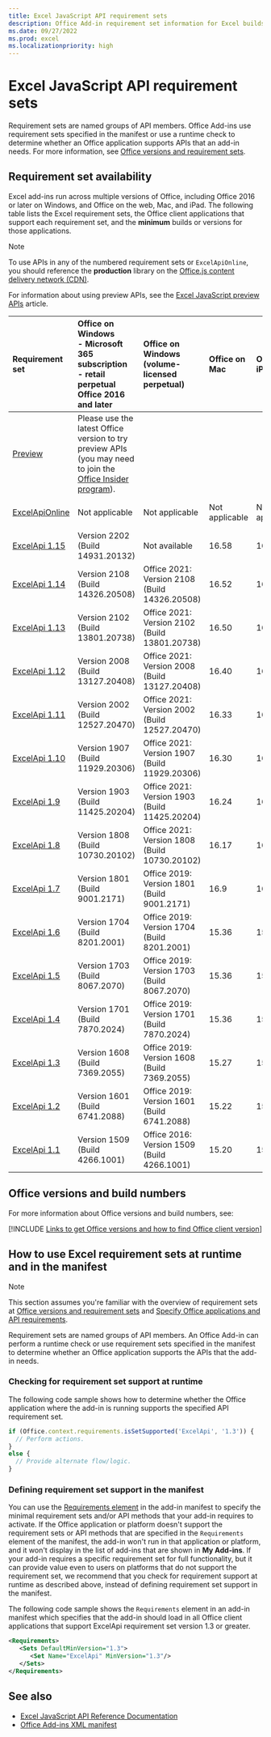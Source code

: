 ```yaml
---
title: Excel JavaScript API requirement sets
description: Office Add-in requirement set information for Excel builds.
ms.date: 09/27/2022
ms.prod: excel
ms.localizationpriority: high
---
```


# Excel JavaScript API requirement sets

Requirement sets are named groups of API members. Office Add-ins use requirement sets specified in the manifest or use a runtime check to determine whether an Office application supports APIs that an add-in needs. For more information, see [Office versions and requirement sets](/office/dev/add-ins/develop/office-versions-and-requirement-sets).

## Requirement set availability

Excel add-ins run across multiple versions of Office, including Office 2016 or later on Windows, and Office on the web, Mac, and iPad. The following table lists the Excel requirement sets, the Office client applications that support each requirement set, and the **minimum** builds or versions for those applications.

> [!NOTE]
> To use APIs in any of the numbered requirement sets or `ExcelApiOnline`, you should reference the **production** library on the [Office.js content delivery network (CDN)](https://appsforoffice.microsoft.com/lib/1/hosted/office.js).
>
> For information about using preview APIs, see the [Excel JavaScript preview APIs](excel-preview-apis.md) article.

| Requirement set | Office on Windows<br>- Microsoft 365 subscription<br>- retail perpetual Office 2016 and later | Office on Windows<br>(volume-licensed perpetual) | Office on Mac | Office on iPad | Office on the web |
|:-----|:-----|:-----|:-----|:-----|:-----|
| [Preview](excel-preview-apis.md)  | Please use the latest Office version to try preview APIs (you may need to join the [Office Insider program](https://insider.office.com)). |
| [ExcelApiOnline](excel-api-online-requirement-set.md) | Not applicable | Not applicable | Not applicable | Not applicable | Latest (see [requirement set page](excel-api-online-requirement-set.md)) |
| [ExcelApi 1.15](excel-api-1-15-requirement-set.md) | Version 2202 (Build 14931.20132) | Not available | 16.58 | 16.59 | Supported |
| [ExcelApi 1.14](excel-api-1-14-requirement-set.md) | Version 2108 (Build 14326.20508) | Office 2021: Version 2108 (Build 14326.20508) | 16.52 | 16.53 | Supported |
| [ExcelApi 1.13](excel-api-1-13-requirement-set.md) | Version 2102 (Build 13801.20738) | Office 2021: Version 2102 (Build 13801.20738) | 16.50 | 16.50 | Supported |
| [ExcelApi 1.12](excel-api-1-12-requirement-set.md) | Version 2008 (Build 13127.20408) | Office 2021: Version 2008 (Build 13127.20408) | 16.40 | 16.40 | Supported |
| [ExcelApi 1.11](excel-api-1-11-requirement-set.md) | Version 2002 (Build 12527.20470) | Office 2021: Version 2002 (Build 12527.20470) | 16.33 | 16.35 | Supported |
| [ExcelApi 1.10](excel-api-1-10-requirement-set.md) | Version 1907 (Build 11929.20306) | Office 2021: Version 1907 (Build 11929.20306) | 16.30 | 16.0 | Supported |
| [ExcelApi 1.9](excel-api-1-9-requirement-set.md) | Version 1903 (Build 11425.20204) | Office 2021: Version 1903 (Build 11425.20204) | 16.24 | 16.0 | Supported |
| [ExcelApi 1.8](excel-api-1-8-requirement-set.md) | Version 1808 (Build 10730.20102) | Office 2021: Version 1808 (Build 10730.20102) | 16.17 | 16.0 | Supported |
| [ExcelApi 1.7](excel-api-1-7-requirement-set.md) | Version 1801 (Build 9001.2171) | Office 2019: Version 1801 (Build 9001.2171) | 16.9  | 16.0  | Supported |
| [ExcelApi 1.6](excel-api-1-6-requirement-set.md) | Version 1704 (Build 8201.2001) | Office 2019: Version 1704 (Build 8201.2001) | 15.36  | 15.0 | Supported |
| [ExcelApi 1.5](excel-api-1-5-requirement-set.md) | Version 1703 (Build 8067.2070) | Office 2019: Version 1703 (Build 8067.2070) | 15.36  | 15.0 | Supported |
| [ExcelApi 1.4](excel-api-1-4-requirement-set.md) | Version 1701 (Build 7870.2024) | Office 2019: Version 1701 (Build 7870.2024) | 15.36  | 15.0 | Supported |
| [ExcelApi 1.3](excel-api-1-3-requirement-set.md) | Version 1608 (Build 7369.2055) | Office 2019: Version 1608 (Build 7369.2055) | 15.27 | 15.0 | Supported |
| [ExcelApi 1.2](excel-api-1-2-requirement-set.md) | Version 1601 (Build 6741.2088) | Office 2019: Version 1601 (Build 6741.2088) | 15.22 | 15.0 | Supported |
| [ExcelApi 1.1](excel-api-1-1-requirement-set.md) | Version 1509 (Build 4266.1001) | Office 2016: Version 1509 (Build 4266.1001) | 15.20 | 15.0 | Supported |

## Office versions and build numbers

For more information about Office versions and build numbers, see:

[!INCLUDE [Links to get Office versions and how to find Office client version](../../includes/links-get-office-versions-builds.md)]

## How to use Excel requirement sets at runtime and in the manifest

> [!NOTE]
> This section assumes you're familiar with the overview of requirement sets at [Office versions and requirement sets](/office/dev/add-ins/develop/office-versions-and-requirement-sets) and [Specify Office applications and API requirements](/office/dev/add-ins/develop/specify-office-hosts-and-api-requirements).

Requirement sets are named groups of API members. An Office Add-in can perform a runtime check or use requirement sets specified in the manifest to determine whether an Office application supports the APIs that the add-in needs.

### Checking for requirement set support at runtime

The following code sample shows how to determine whether the Office application where the add-in is running supports the specified API requirement set.

```js
if (Office.context.requirements.isSetSupported('ExcelApi', '1.3')) {
  // Perform actions.
}
else {
  // Provide alternate flow/logic.
}
```

### Defining requirement set support in the manifest

You can use the [Requirements element](/javascript/api/manifest/requirements) in the add-in manifest to specify the minimal requirement sets and/or API methods that your add-in requires to activate. If the Office application or platform doesn't support the requirement sets or API methods that are specified in the `Requirements` element of the manifest, the add-in won't run in that application or platform, and it won't display in the list of add-ins that are shown in **My Add-ins**. If your add-in requires a specific requirement set for full functionality, but it can provide value even to users on platforms that do not support the requirement set, we recommend that you check for requirement support at runtime as described above, instead of defining requirement set support in the manifest.

The following code sample shows the `Requirements` element in an add-in manifest which specifies that the add-in should load in all Office client applications that support ExcelApi requirement set version 1.3 or greater.

```xml
<Requirements>
   <Sets DefaultMinVersion="1.3">
      <Set Name="ExcelApi" MinVersion="1.3"/>
   </Sets>
</Requirements>
```

## See also

- [Excel JavaScript API Reference Documentation](/javascript/api/excel)
- [Office Add-ins XML manifest](/office/dev/add-ins/develop/add-in-manifests)
